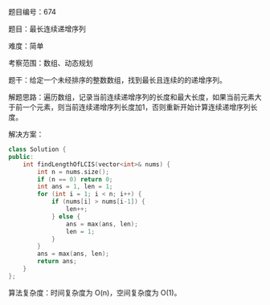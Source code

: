 题目编号：674

题目：最长连续递增序列

难度：简单

考察范围：数组、动态规划

题干：给定一个未经排序的整数数组，找到最长且连续的的递增序列。

解题思路：遍历数组，记录当前连续递增序列的长度和最大长度，如果当前元素大于前一个元素，则当前连续递增序列长度加1，否则重新开始计算连续递增序列长度。

解决方案：

```cpp
class Solution {
public:
    int findLengthOfLCIS(vector<int>& nums) {
        int n = nums.size();
        if (n == 0) return 0;
        int ans = 1, len = 1;
        for (int i = 1; i < n; i++) {
            if (nums[i] > nums[i-1]) {
                len++;
            } else {
                ans = max(ans, len);
                len = 1;
            }
        }
        ans = max(ans, len);
        return ans;
    }
};
```

算法复杂度：时间复杂度为 O(n)，空间复杂度为 O(1)。